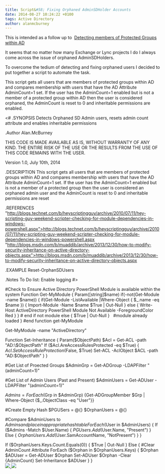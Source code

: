 ```yaml
---
title: Script&#58; Fixing Orphaned AdminSDHolder Accounts
date: 2014-08-27 10:24:22 +0100
tags: Active Directory
author: alanmcburney
---
```


This is intended as a follow up to  [Detecting members of Protected Groups within AD](http://everythingsysadmin.wordpress.com/2013/07/16/detecting-members-of-protected-groups-within-ad/ "Detecting members of Protected Groups within AD")

It seems that no matter how many Exchange or Lync projects I do I always come across the issue of orphaned AdminSDHolders.

To overcome the tedium of detecting and fixing orphaned users I decided to put together a script to automate the task.

This script gets all users that are members of protected groups within AD and compares membership with users that have the AD Attribute AdminCount=1 set. If the user has the AdminCount=1 enabled but is not a member of a protected group within AD then the user is considered orphaned, the AdminCount is reset to 0 and inheritable permissions are enabled.

<# .SYNOPSIS Detects Orphaned SD Admin users, resets admin count attribute and enables inheritable permissions  .Author Alan.McBurney  THIS CODE IS MADE AVAILABLE AS IS, WITHOUT WARRANTY OF ANY KIND. THE ENTIRE RISK OF THE USE OR THE RESULTS FROM THE USE OF THIS CODE REMAINS WITH THE USER.  Version 1.0, July 10th, 2014  .DESCRIPTION This script gets all users that are members of protected groups within AD and compares membership with users that have the AD Attribute AdminCount=1 set. If the user has the AdminCount=1 enabled but is not a member of a protected group then the user is considered an orphaned admin user and the AdminCount is reset to 0 and inheritable permissions are reset  .REFERENCES "http://blogs.technet.com/b/heyscriptingguy/archive/2010/07/11/hey-scripting-guy-weekend-scripter-checking-for-module-dependencies-in-windows-powershell.aspx">http://blogs.technet.com/b/heyscriptingguy/archive/2010/07/11/hey-scripting-guy-weekend-scripter-checking-for-module-dependencies-in-windows-powershell.aspx</a> "http://blogs.msdn.com/b/muaddib/archive/2013/12/30/how-to-modify-security-inheritance-on-active-directory-objects.aspx">http://blogs.msdn.com/b/muaddib/archive/2013/12/30/how-to-modify-security-inheritance-on-active-directory-objects.aspx</a>  .EXAMPLE Reset-OrphanSDUsers  .Notes To Do list: Enable logging #>  #Check to Ensure Active Directory PowerShell Module is available within the system Function Get-MyModule { Param([string]$name) if(-not(Get-Module -name $name)) { if(Get-Module -ListAvailable |Where-Object { $\_.name -eq $name }) { Import-Module -Name $name $True | Out-Null } else { Write-Host ActiveDirectory PowerShell Module Not Available -ForegroundColor Red } } # end if not module else { $True | Out-Null }   #module already loaded } #end function get-MyModule  Get-MyModule -name "ActiveDirectory"  Function Set-Inheritance { Param($ObjectPath) $Acl = Get-ACL -path "AD:\$ObjectPath" If ($Acl.AreAccessRulesProtected -eq $True) { $Acl.SetAccessRuleProtection($False, $True) Set-ACL -AclObject $ACL -path "AD:\$ObjectPath" } }  #Get List of Proected Groups $AdminGrp = Get-ADGroup -LDAPFilter "(adminCount=1)"  #Get List of Admin Users (Past and Present) $AdminUsers = Get-ADUser -LDAPFilter "(adminCount=1)"  $Admins = ForEach ($Grp in $AdminGrp) {Get-ADGroupMember $Grp | Where-Object {$\_.ObjectClass -eq "User"}}  #Create Empty Hash $PGUSers = @{} $OrphanUsers = @{}  #Compare $AdminUsers to $Admins and place in appropriate hash table ForEach ($User in $AdminUsers) { If ($Admins -Match $User.Name) { $PGUsers.Add($User.Name, "Present") } Else { $OrphanUsers.Add($User.SamAccountName, "NotPresent") } }  If ($OrphanUsers.Keys.Count.Equals(0)) { $True | Out-Null } Else { #Clear AdminCount Attribute ForEach ($Orphan in $OrphanUsers.Keys) { $Orphan $ADUser = Get-ADUser $Orphan Set-ADUser $Orphan -Clear {AdminCount} Set-Inheritance $ADUser } }  
[ ![](http://feeds.wordpress.com/1.0/comments/everythingsysadmin.wordpress.com/682/) ](http://feeds.wordpress.com/1.0/gocomments/everythingsysadmin.wordpress.com/682/) ![](http://pixel.wp.com/b.gif?host=everythingsysadmin.wordpress.com&blog=8998607&post=682&subd=everythingsysadmin&ref=&feed=1)
